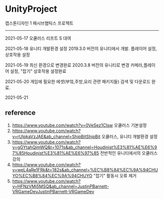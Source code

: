 # UnityProject
캡스톤디자인 1 패시브햅틱스 프로젝트 

-------------
2021-05-17
오큘러스 리프트 S 대여

2021-05-18
유니티 개발환경 설정
2019.3.0 버전의 유니티에서 개발.
플레이어 설정, 상호작용 설정

2021-05-19
최신 환경으로 변경완료
2020.3.8 버전의 유니티로 변경
카메라,플레이어 설정, "잡기" 상호작용 설정완료


2021-05-20
게임에 필요한 에셋(부엌,주방,요리 관련 패키지들) 검색 및 다운로드 완료.

2021-05-21


reference
----------
1. https://www.youtube.com/watch?v=0VeSez1CIsw 오큘러스 기본설정
2. https://www.youtube.com/watch?v=rUlpkaVzJAE&ab_channel=ShipBitShipBit 오큘러스, 유니티 개발환경 설정
3. https://www.youtube.com/watch?v=gGYtahQjmWQ&t=1071s&ab_channel=Houdinist%E3%81%AE%E6%97%85Houdinist%E3%81%AE%E6%97%85 전반적인 유니티에서의 오큘러스 강의
4. https://www.youtube.com/watch?v=weL4aRe1FRk&t=182s&ab_channel=%EC%B8%84%EC%9A%94CHUYO%EC%B8%84%EC%9A%94CHUYO "잡기" 활동시 오류 제거
5. https://www.youtube.com/watch?v=HFNzVMi5MSQ&ab_channel=JustinPBarnett-VRGameDevJustinPBarnett-VRGameDev 

